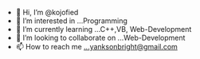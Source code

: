 - 👋 Hi, I’m @kojofied
- 👀 I’m interested in ...Programming
- 🌱 I’m currently learning ...C++,VB, Web-Development
- 💞️ I’m looking to collaborate on ...Web-Development
- 📫 How to reach me ...yanksonbright@gmail.com

<!---
kojofied/kojofied is a ✨ special ✨ repository because its `README.md` (this file) appears on your GitHub profile.
You can click the Preview link to take a look at your changes.
--->
